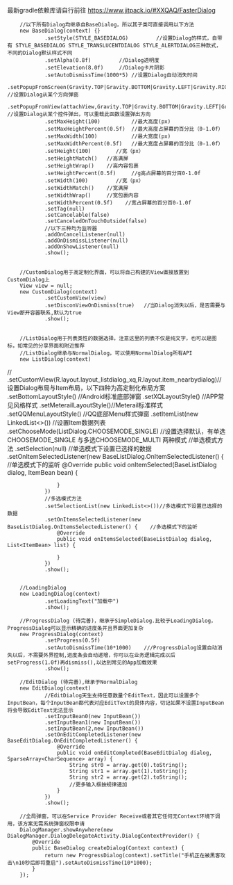 最新gradle依赖库请自行前往
https://www.jitpack.io/#XXQAQ/FasterDialog

        //以下所有Dialog均继承自BaseDialog，所以其子类可直接调用以下方法
        new BaseDialog(context) {}
                .setStyle(STYLE_BASEDIALOG)         //设置Dialog的样式，自带有 STYLE_BASEDIALOG STYLE_TRANSLUCENTDIALOG STYLE_ALERTDIALOG三种款式，不同的Dialog默认样式不同
                .setAlpha(0.8f)         //Dialog透明度
                .setElevation(8.0f)     //Dialog卡片阴影
                .setAutoDismissTime(1000*5) //设置Dialog自动消失时间
                .setPopupFromScreen(Gravity.TOP|Gravity.BOTTOM|Gravity.LEFT|Gravity.RIGHT)       //设置Dialog从某个方向弹窗
                .setPopupFromView(attachView,Gravity.TOP|Gravity.BOTTOM|Gravity.LEFT|Gravity.RIGHT)      //设置Dialog从某个控件弹出，可以重载此函数设置弹出方向
                .setMaxHeight(100)          //最大高度(px)
                .setMaxHeightPercent(0.5f)  //最大高度占屏幕的百分比（0-1.0f）
                .setMaxWidth(100)           //最大宽度(px)
                .setMaxWidthPercent(0.5f)   //最大宽度占屏幕的百分比（0-1.0f）
                .setHeight(100)        //宽（px）
                .setHeightMatch()   //高满屏
                .setHeightWrap()    //高内容包裹
                .setHeightPercent(0.5f)     //g高占屏幕的百分百0-1.0f
                .setWidth(100)         //宽（px）
                .setWidthMatch()    //宽满屏
                .setWidthWrap()     //宽包裹内容
                .setWidthPercent(0.5f)    //宽占屏幕的百分百0-1.0f
                .setTag(null)
                .setCancelable(false)
                .setCanceledOnTouchOutside(false)
                //以下三种均为监听器
                .addOnCancelListener(null)
                .addOnDismissListener(null)
                .addOnShowListener(null)
                .show();


        //CustomDialog用于高定制化界面，可以将自己构建的View直接放置到CustomDialog上
        View view = null;
        new CustomDialog(context)
                .setCustomView(view)
                .setDisconViewOnDismiss(true)   //当Dialog消失以后，是否需要与View断开容器联系,默认为true
                .show();


        //ListDialog用于列表类性的数据选择，注意这里的列表不仅是纯文字，也可以是图标，如常见的分享界面和附近推荐
        //ListDialog继承与NormalDialog，可以使用NormalDialog所有API
        new ListDialog(context)
//                .setCustomView(R.layout.layout_listdialog_xq,R.layout.item_nearbydialog)//设置Dialog布局与Item布局，以下四种为高定制化布局方案
                .setBottomLayoutStyle() //Android标准底部弹窗
                .setXQLayoutStyle()     //APP常见风格样式
                .setMeterailLayoutStyle()//Meterail标准样式
                .setQQMenuLayoutStyle() //QQ底部Menu样式弹窗
                .setItemList(new LinkedList<>())    //设置Item数据列表
                .setChooseMode(ListDialog.CHOOSEMODE_SINGLE)    //设置选择默认，有单选CHOOSEMODE_SINGLE 与多选CHOOSEMODE_MULTI 两种模式
                //单选模式方法
                .setSelection(null) //单选模式下设置已选择的数据
                .setOnItemSelectedListener(new BaseListDialog.OnItemSelectedListener() {    //单选模式下的监听
                    @Override
                    public void onItemSelected(BaseListDialog dialog, ItemBean bean) {

                    }
                })
                //多选模式方法
                .setSelectionList(new LinkedList<>())//多选模式下设置已选择的数据
                .setOnItemsSelectedListener(new BaseListDialog.OnItemsSelectedListener() {    //多选模式下的监听
                    @Override
                    public void onItemsSelected(BaseListDialog dialog, List<ItemBean> list) {

                    }
                })
                .show();


        //LoadingDialog
        new LoadingDialog(context)
                .setLoadingText("加载中")
                .show();

        //ProgressDialog (待完善)，继承于SimpleDialog.比较于LoadingDialog，ProgressDialog可以显示精确的进度条并且界面更加复杂
        new ProgressDialog(context)
                .setProgress(0.5f)
                .setAutoDismissTime(10*1000)    ///ProgressDialog设置自动消失以后，不需要外界控制,进度条会自动递增，你可以在业务逻辑完成以后setProgress(1.0f)再dismiss(),以达到常见的App加载效果
                .show();

        //EditDialog (待完善),继承于NormalDialog
        new EditDialog(context)
                //EditDialog天生支持任意数量个EditText，因此可以设置多个InputBean，每个InputBean都代表对应EditText的具体内容，切记如果不设置InputBean将会导致EditText无法显示
                .setInputBean0(new InputBean())
                .setInputBean1(new InputBean())
                .setInputBean(2,new InputBean())
                .setOnEditCompletedListener(new BaseEditDialog.OnEditCompletedListener() {
                    @Override
                    public void onEditCompleted(BaseEditDialog dialog, SparseArray<CharSequence> array) {
                        String str0 = array.get(0).toString();
                        String str1 = array.get(1).toString();
                        String str2 = array.get(2).toString();
                        //更多输入框按规律递加
                    }
                })
                .show();
                
        //全局弹窗，可以在Service Provider Receive或者其它任何无Context环境下调用，该方案无需系统弹窗权限申请
        DialogManager.showAnywhere(new DialogManager.DialogDelegateActivity.DialogContextProvider() {
            @Override
            public BaseDialog createDialog(Context context) {
                return new ProgressDialog(context).setTitle("手机正在被黑客攻击\n10秒后即将重启").setAutoDismissTime(10*1000);
            }
        });
